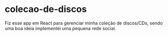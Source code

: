 # colecao-de-discos
Fiz esse app em React para gerenciar minha coleção de discos/CDs, sendo uma boa ideia implementei uma pequena rede social.
